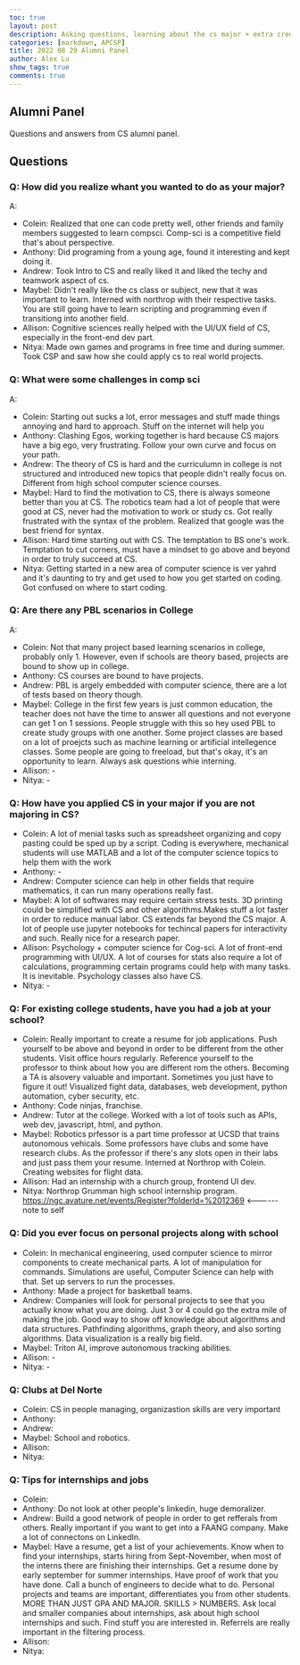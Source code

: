 ```yaml
---
toc: true
layout: post
description: Asking questions, learning about the cs major + extra credit.
categories: [markdown, APCSP]
title: 2022 08 29 Alumni Panel
author: Alex Lu
show_tags: true
comments: true
---
```


## Alumni Panel
Questions and answers from CS alumni panel. 
## Questions
### Q: How did you realize whant you wanted to do as your major?
A: 
- Colein: Realized that one can code pretty well, other friends and family members suggested to learn compsci. Comp-sci is a competitive field that's about perspective. 
- Anthony: Did programing from a young age, found it interesting and kept doing it.
- Andrew: Took Intro to CS and really liked it and liked the techy and teamwork aspect of cs.
- Maybel: Didn't really like the cs class or subject, new that it was important to learn. Interned with northrop with their respective tasks. You are still going have to learn scripting and programming even if transitiong into another field.
- Allison: Cognitive sciences really helped with the UI/UX field of CS, especially in the front-end dev part.
- Nitya: Made own games and programs in free time and during summer. Took CSP and saw how she could apply cs to real world projects.

### Q: What were some challenges in comp sci
A:
- Colein: Starting out sucks a lot, error messages and stuff made things annoying and hard to approach. Stuff on the internet will help you
- Anthony: Clashing Egos, working together is hard because CS majors have a big ego, very frustrating. Follow your own curve and focus on your path.
- Andrew: The theory of CS is hard and the curriculumn in college is not structured and introduced new topics that people didn't really focus on. Different from high school computer science courses.
- Maybel: Hard to find the motivation to CS, there is always someone better than you at CS. The robotics team had a lot of people that were good at CS, never had the motivation to work or study cs. Got really frustrated with the syntax of the problem. Realized that google was the best friend for syntax.
- Allison: Hard time starting out with CS. The temptation to BS one's work. Temptation to cut corners, must have a mindset to go above and beyond in order to truly succeed at CS. 
- Nitya: Getting started in a new area of computer science is ver yahrd and it's daunting to try and get used to how you get started on coding. Got confused on where to start coding.  

### Q: Are there any PBL scenarios in College 
A:
- Colein: Not that many project based learning scenarios in college, probably only 1. However, even if schools are theory based, projects are bound to show up in college.
- Anthony: CS courses are bound to have projects.
- Andrew: PBL is argely embedded with computer science, there are a lot of tests based on theory though.
- Maybel: College in the first few years is just common education, the teacher does not have the time to answer all questions and not everyone can get 1 on 1 sessions. People struggle with this so hey used PBL to create study groups with one another. Some project classes are based on a lot of proejcts such as machine learning or artificial intellegence classes. Some people are going to freeload, but that's okay, it's an opportunity to learn. Always ask questions whie interning.
- Allison:  -
- Nitya:    -

### Q: How have you applied CS in your major if you are not majoring in CS?

- Colein: A lot of menial tasks such as spreadsheet organizing and copy pasting could be sped up by a script. Coding is everywhere, mechanical students will use MATLAB and a lot of the computer science topics to help them with the work
- Anthony: -
- Andrew: Computer science can help in other fields that require mathematics, it can run many operations really fast.
- Maybel: A lot of softwares may require certain stress tests. 3D printing could be simplified with CS and other algorithms.Makes stuff a lot faster in order to reduce manual labor. CS extends far beyond the CS major. A lot of people use jupyter notebooks for techincal papers for interactivity and such. Really nice for a research paper.
- Allison: Psychology + computer science for Cog-sci. A lot of front-end programming with UI/UX. A lot of courses for stats also require a lot of calculations, programming certain programs could help with many tasks. It is inevitable. Psychology classes also have CS.
- Nitya: -

### Q: For existing college students, have you had a job at your school?
- Colein: Really important to create a resume for job applications. Push yourself to be above and beyond in order to be different from the other students. Visit office hours regularly. Reference yourself to the professor to think about how you are different rom the others. Becoming a TA is alsovery valuable and important. Sometimes you just have to figure it out! Visualized fight data, databases, web development, python automation, cyber security, etc.
- Anthony: Code ninjas, franchise.
- Andrew: Tutor at the college. Worked with a lot of tools such as APIs, web dev, javascript, html, and python.
- Maybel: Robotics prfessor is a part time professor at UCSD that trains autonomous vehicals. Some professors have clubs and some have research clubs. As the professor if there's any slots open in their labs and just pass them your resume. Interned at Northrop with Colein. Creating websites for flight data.
- Allison: Had an internship with a church group, frontend UI dev.
- Nitya: Northrop Grumman high school internship program. https://ngc.avature.net/events/Register?folderld=%2012369 <------ note to self

### Q: Did you ever focus on personal projects along with school
- Colein: In mechanical engineering, used computer science to mirror components to create mechanical parts. A lot of manipulation for commands. Simulations are useful, Computer Science can help with that. Set up servers to run the processes.
- Anthony: Made a project for basketball teams.
- Andrew: Companies will look for personal projects to see that you actually know what you are doing. Just 3 or 4 could go the extra mile of making the job. Good way to show off knowledge about algorithms and data structures. Pathfinding algorithms, graph theory, and also sorting algorithms. Data visualization is a really big field. 
- Maybel: Triton AI, improve autonomous tracking abilities.
- Allison: -
- Nitya:   -

### Q: Clubs at Del Norte
- Colein: CS in people managing, organizastion skills are very important
- Anthony: 
- Andrew: 
- Maybel: School and robotics.
- Allison: 
- Nitya: 

### Q: Tips for internships and jobs
- Colein:
- Anthony: Do not look at other people's linkedin, huge demoralizer.
- Andrew: Build a good network of people in order to get refferals from others. Really important if you want to get into a FAANG company. Make a lot of connectons on LinkedIn. 
- Maybel: Have a resume, get a list of your achievements. Know when to find your internships, starts hiring from Sept-November, when most of the interns there are finishing their internships. Get a resume done by early september for summer internships. Have proof of work that you have done. Call a bunch of engineers to decide what to do. Personal projects and teams are important, differentiates you from other students. MORE THAN JUST GPA AND MAJOR. SKILLS > NUMBERS. Ask local and smaller companies about internships, ask about high school internships and such. Find stuff you are interested in. Referrels are really important in the filtering process.
- Allison: 
- Nitya: 



